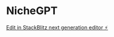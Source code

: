 # NicheGPT

[Edit in StackBlitz next generation editor ⚡️](https://stackblitz.com/~/github.com/pavanaidevops/NicheGPT)